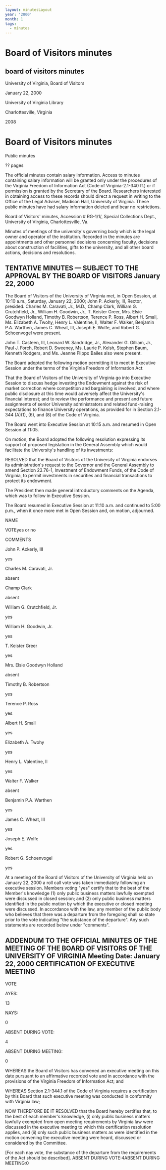 ```yaml
---
layout: minutesLayout
year: '2000'
month: 1
tags:
  - minutes
---
```

Board of Visitors minutes
=========================

board of visitors minutes
-------------------------

University of Virginia, Board of Visitors

January 22, 2000

University of Virginia Library

Charlottesville, Virginia

2008

Board of Visitors minutes
=========================

Public minutes

?? pages

The official minutes contain salary information. Access to minutes containing salary information will be granted only under the procedures of the Virginia Freedom of Information Act (Code of Virginia-2.1-340 ff.) or if permission is granted by the Secretary of the Board. Researchers interested in obtaining access to these records should direct a request in writing to the Office of the Legal Adviser, Madison Hall, University of Virginia. These public minutes have had salary information deleted and bear no restrictions.

Board of Visitors' minutes, Accession # RG-1/1/, Special Collections Dept., University of Virginia, Charlottesville, Va.

Minutes of meetings of the university's governing body which is the legal owner and operator of the institution. Recorded in the minutes are appointments and other personnel decisions concerning faculty, decisions about construction of facilities, gifts to the university, and all other board actions, decisions and resolutions.

TENTATIVE MINUTES — SUBJECT TO THE APPROVAL BY THE BOARD OF VISITORS January 22, 2000
-------------------------------------------------------------------------------------

The Board of Visitors of the University of Virginia met, in Open Session, at 10:10 a.m., Saturday, January 22, 2000; John P. Ackerly, III, Rector, presided. Charles M. Caravati, Jr., M.D., Champ Clark, William G. Crutchfield, Jr., William H. Goodwin, Jr., T. Keister Greer, Mrs. Elsie Goodwyn Holland, Timothy B. Robertson, Terence P. Ross, Albert H. Small, Ms. Elizabeth A. Twohy, Henry L. Valentine, II, Walter F. Walker, Benjamin P.A. Warthen, James C. Wheat, III, Joseph E. Wolfe, and Robert G. Schoenvogel were present.

John T. Casteen, III, Leonard W. Sandridge, Jr., Alexander G. Gilliam, Jr., Paul J. Forch, Robert D. Sweeney, Ms. Laurie P. Kelsh, Stephen Baum, Kenneth Rodgers, and Ms. Jeanne Flippo Bailes also were present.

The Board adopted the following motion permitting it to meet in Executive Session under the terms of the Virginia Freedom of Information Act:

That the Board of Visitors of the University of Virginia go into Executive Session to discuss hedge investing the Endowment against the risk of market correction where competition and bargaining is involved, and where public disclosure at this time would adversely affect the University's financial interest; and to review the performance and present and future assignments of senior University administrators and related fund-raising expectations to finance University operations, as provided for in Section 2.1-344 (A)(1), (6), and (8) of the Code of Virginia.

The Board went into Executive Session at 10:15 a.m. and resumed in Open Session at 11:05.

On motion, the Board adopted the following resolution expressing its support of proposed legislation in the General Assembly which would facilitate the University's handling of its investments:

RESOLVED that the Board of Visitors of the University of Virginia endorses its administration's request to the Governor and the General Assembly to amend Section 23.76-1, Investment of Endowment Funds, of the Code of Virginia, to permit investments in securities and financial transactions to protect its endowment.

The President then made general introductory comments on the Agenda, which was to follow in Executive Session.

The Board resumed in Executive Session at 11:10 a.m. and continued to 5:00 p.m., when it once more met in Open Session and, on motion, adjourned.

NAME

VOTEyes or no

COMMENTS

John P. Ackerly, III

yes

Charles M. Caravati, Jr.

absent

Champ Clark

absent

William G. Crutchfield, Jr.

yes

William H. Goodwin, Jr.

yes

T. Keister Greer

yes

Mrs. Elsie Goodwyn Holland

absent

Timothy B. Robertson

yes

Terence P. Ross

yes

Albert H. Small

yes

Elizabeth A. Twohy

yes

Henry L. Valentine, II

yes

Walter F. Walker

absent

Benjamin P.A. Warthen

yes

James C. Wheat, III

yes

Joseph E. Wolfe

yes

Robert G. Schoenvogel

yes

At a meeting of the Board of Visitors of the University of Virginia held on January 22, 2000 a roll call vote was taken immediately following an executive session. Members voting "yes" certify that to the best of the Member's knowledge (1) only public business matters lawfully exempted were discussed in closed session; and (2) only public business matters identified in the public motion by which the executive or closed meeting were discussed. In accordance with the law, any member of the public body who believes that there was a departure from the foregoing shall so state prior to the vote indicating "the substance of the departure". Any such statements are recorded below under "comments".

ADDENDUM TO THE OFFICIAL MINUTES OF THE MEETING OF THE BOARD OF VISITORS OF THE UNIVERSITY OF VIRGINIA Meeting Date: January 22, 2000 CERTIFICATION OF EXECUTIVE MEETING
------------------------------------------------------------------------------------------------------------------------------------------------------------------------

VOTE

AYES:

13

NAYS:

0

ABSENT DURING VOTE:

4

ABSENT DURING MEETING:

0

WHEREAS the Board of Visitors has convened an executive meeting on this date pursuant to an affirmative recorded vote and in accordance with the provisions of the Virginia Freedom of Information Act; and

WHEREAS Section 2.1-344.1 of the Code of Virginia requires a certification by this Board that such executive meeting was conducted in conformity with Virginia law;

NOW THEREFORE BE IT RESOLVED that the Board hereby certifies that, to the best of each member's knowledge, (i) only public business matters lawfully exempted from open meeting requirements by Virginia law were discussed in the executive meeting to which this certification resolution applies, and (ii) only such public business matters as were identified in the motion convening the executive meeting were heard, discussed or considered by the Committee.

\[For each nay vote, the substance of the departure from the requirements of the Act should be described\]. ABSENT DURING VOTE:4ABSENT DURING MEETING:0
